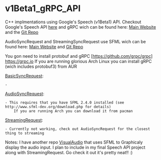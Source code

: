 # v1Beta1_gRPC_API

C++ implmentations using Google's Speech (v1Beta1) API. Checkout Google's Speech API [here](https://cloud.google.com/speech/) and gRPC wich can be found here: [Main Website](http://www.grpc.io/) and the
[Git Repo](https://github.com/grpc/grpc)

AudioSyncRequest and StreamingSyncRequest use SFML wich can be found here: [Main Website](http://www.sfml-dev.org/index.php) and [Git Repo](https://github.com/SFML/SFML)


You gon need to install protobuf and gRPC [https://github.com/grpc/grpc] https://grpc.io
	If you are running glorious Arch Linux you can install gRPC (wich includes protobuf3) from AUR


[BasicSyncRequest](/src/BasicSyncRequest/):
	
	-
	

[AudioSyncRequest](/src/AudioSyncRequest/):

	- This requires that you have SFML 2.4.0 installed (see http://www.sfml-dev.org/download.php for details)
		If you are running Arch you can download it from pacman

[StreamingRequest](/src/StreamingRequest/):

	- Currently not working, check out AudioSyncRequest for the closest thing to streaming


Notes: I have another repo [VisualAudio]() that uses SFML to Graphicaly display the audio input. I plan to include in my final Speech API project along with StreamingRequest. Go check it out it's pretty 
neat!! :)
